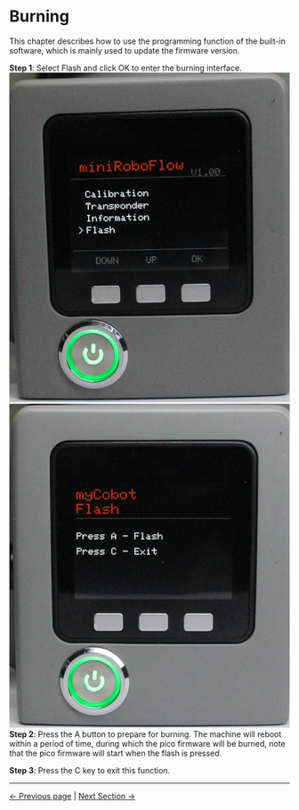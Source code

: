 # Burning

This chapter describes how to use the programming function of the built-in software, which is mainly used to update the firmware version.

**Step 1**: Select Flash and click OK to enter the burning interface.
![pic](../../../resources/4-FunctionsAndApplications/5-BasicFunctions/5.1-SystemInstructionsForUse/resources/mainFlash.jpg)
![pic](../../../resources/4-FunctionsAndApplications/5-BasicFunctions/5.1-SystemInstructionsForUse/resources/Flash.jpg)
**Step 2**: Press the A button to prepare for burning. The machine will reboot within a period of time, during which the pico firmware will be burned, note that the pico firmware will start when the flash is pressed.

**Step 3**: Press the C key to exit this function.

---

[← Previous page](./5.1.5-information.md) | [Next Section →](../5.2-SoftwareUsageInstructions/README.md)